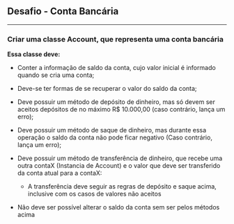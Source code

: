 ## Desafio - Conta Bancária
___

### **Criar uma classe Account, que representa uma conta bancária**

**Essa classe deve:**

* Conter a informação de saldo da conta, cujo valor inicial é informado quando se cria uma conta;
* Deve-se ter formas de se recuperar o valor do saldo da conta;
* Deve possuir um método de depósito de dinheiro, mas só devem ser aceitos depósitos de no máximo R$ 10.000,00 (caso contrário, lança um erro);
* Deve possuir um método de saque de dinheiro, mas durante essa operação o saldo da conta não pode ficar negativo (Caso contrário, lança um erro);
* Deve possuir um método de transferência de dinheiro, que recebe uma outra contaX (Instancia de Account) e o valor que deve ser transferido da conta atual para a contaX: 
 
   - A transferência deve seguir as regras de depósito e saque acima, inclusive com os casos de valores não aceitos
* Não deve ser possível alterar o saldo da conta sem ser pelos métodos acima